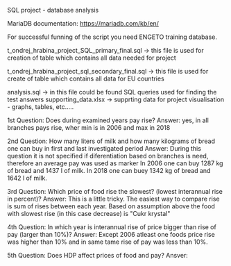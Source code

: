SQL project - database analysis

MariaDB documentation: https://mariadb.com/kb/en/

For successful funning of the script you need ENGETO training database.

t_ondrej_hrabina_project_SQL_primary_final.sql -> this file is used for creation of table which contains all data needed for project

t_ondrej_hrabina_project_sql_secondary_final.sql -> this file is used for create of table which contains all data for EU countries

analysis.sql -> in this file could be found SQL queries used for finding the test answers
supporting_data.xlsx -> supprting data for project visualisation - graphs, tables, etc.....

1st Question: Does during examined years pay rise?
Answer: yes, in all branches pays rise, wher min is in 2006 and max in 2018

2nd Question: How many liters of milk and how many kilograms of bread one can buy in first and last investigated period
Answer: During this question it is not specified if diferentiation based on branches is need, therefore an average pay was used as marker
        In 2006 one can buy 1287 kg of bread and 1437 l of milk. In 2018 one can buey 1342 kg of bread and 1642 l of milk. 

3rd Question: Which price of food rise the slowest? (lowest interannual rise in percent)?
Answer: This is a little tricky. The easiest way to compare rise is sum of rises between each year. 
	Based on assumption above the food with slowest rise (in this case decrease) is "Cukr krystal"

4th Question: In which year is interannual rise of price bigger than rise of pay (larger than 10%)?
Answer: Except 2006 atleast one foods price rise was higher than 10% and in same tame rise of pay was less than 10%.

5th Question: Does HDP affect prices of food and pay?
Ansver: 